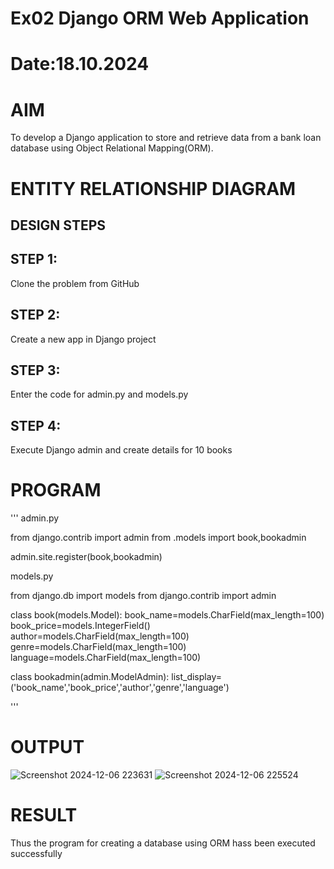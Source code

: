 # Ex02 Django ORM Web Application
# Date:18.10.2024
# AIM
To develop a Django application to store and retrieve data from a bank loan database using Object Relational Mapping(ORM).

# ENTITY RELATIONSHIP DIAGRAM
## DESIGN STEPS
## STEP 1:
Clone the problem from GitHub

## STEP 2:
Create a new app in Django project

## STEP 3:
Enter the code for admin.py and models.py

## STEP 4:
Execute Django admin and create details for 10 books

# PROGRAM
'''
admin.py

from django.contrib import admin
from .models import book,bookadmin

admin.site.register(book,bookadmin)

models.py

from django.db import models
from django.contrib import admin

class book(models.Model):
    book_name=models.CharField(max_length=100)
    book_price=models.IntegerField()
    author=models.CharField(max_length=100)
    genre=models.CharField(max_length=100)
    language=models.CharField(max_length=100)

class bookadmin(admin.ModelAdmin):
    list_display=('book_name','book_price','author','genre','language')



'''
# OUTPUT
![Screenshot 2024-12-06 223631](https://github.com/user-attachments/assets/8a49de84-a914-4ca3-b3fd-239e3acf44b4)
![Screenshot 2024-12-06 225524](https://github.com/user-attachments/assets/5a711226-314b-48d3-b1f2-2ddfe0c3236e)



# RESULT
Thus the program for creating a database using ORM hass been executed successfully
